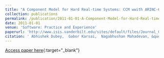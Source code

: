 ```yaml
---
title: "A Component Model for Hard Real-time Systems: CCM wwith ARINC-653"
collection: publications
permalink: /publication/2011-01-01-A-Component-Model-for-Hard-Real-time-Systems-CCM-wwith-ARINC-653
date: 2011-01-01
venue: 'Software: Practice and Experience'
paperurl: 'http://www.isis.vanderbilt.edu/sites/default/files/Journal_0.pdf'
citation: ' Abhishek Dubey,  Gabor Karsai,  Nagabhushan Mahadevan, &quot;A Component Model for Hard Real-time Systems: CCM wwith ARINC-653.&quot; Software: Practice and Experience, 2011.'
---
```

[Access paper here](http://www.isis.vanderbilt.edu/sites/default/files/Journal_0.pdf){:target="_blank"}

